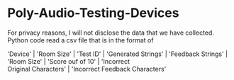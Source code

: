 # Poly-Audio-Testing-Devices

For privacy reasons, I will not disclose the data that we have collected. Python code read a csv file that is in the format of 

'Device' | 'Room Size' | 'Test ID' | 'Generated Strings' | 'Feedback Strings' | 'Room Size' | 'Score ouf of 10' | 'Incorrect          
                                    Original Characters' | 'Incorrect Feedback Characters'
